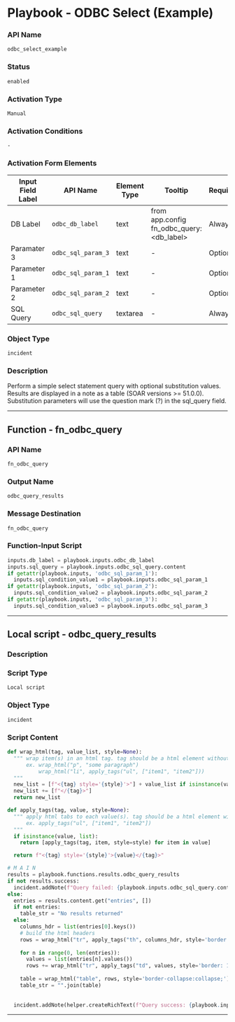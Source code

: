 <!--
    DO NOT MANUALLY EDIT THIS FILE
    THIS FILE IS AUTOMATICALLY GENERATED WITH resilient-sdk codegen
    Generated with resilient-sdk v51.0.1.0.695
-->

# Playbook - ODBC Select (Example)

### API Name
`odbc_select_example`

### Status
`enabled`

### Activation Type
`Manual`

### Activation Conditions
`-`

### Activation Form Elements
| Input Field Label | API Name | Element Type | Tooltip | Requirement |
| ----------------- | -------- | ------------ | ------- | ----------- |
| DB Label | `odbc_db_label` | text | from app.config fn_odbc_query:<db_label> | Always |
| Paramater 3 | `odbc_sql_param_3` | text | - | Optional |
| Parameter 1 | `odbc_sql_param_1` | text | - | Optional |
| Parameter 2 | `odbc_sql_param_2` | text | - | Optional |
| SQL Query | `odbc_sql_query` | textarea | - | Always |

### Object Type
`incident`

### Description
Perform a simple select statement query with optional substitution values. Results are displayed in a note as a table (SOAR versions >= 51.0.0).
Substitution parameters will use the question mark (?) in the sql_query field.


---
## Function - fn_odbc_query

### API Name
`fn_odbc_query`

### Output Name
`odbc_query_results`

### Message Destination
`fn_odbc_query`

### Function-Input Script
```python
inputs.db_label = playbook.inputs.odbc_db_label
inputs.sql_query = playbook.inputs.odbc_sql_query.content
if getattr(playbook.inputs, 'odbc_sql_param_1'):
  inputs.sql_condition_value1 = playbook.inputs.odbc_sql_param_1
if getattr(playbook.inputs, 'odbc_sql_param_2'):
  inputs.sql_condition_value2 = playbook.inputs.odbc_sql_param_2
if getattr(playbook.inputs, 'odbc_sql_param_3'):
  inputs.sql_condition_value3 = playbook.inputs.odbc_sql_param_3
```

---

## Local script - odbc_query_results

### Description


### Script Type
`Local script`

### Object Type
`incident`

### Script Content
```python
def wrap_html(tag, value_list, style=None):
  """ wrap item(s) in an html tag. tag should be a html element without the '<>'
      ex. wrap_html("p", "some paragraph")
          wrap_html("li", apply_tags("ul", ["item1", "item2"]))
  """
  new_list = [f"<{tag} style='{style}'>"] + value_list if isinstance(value_list, list) else [value_list]
  new_list += [f"</{tag}>"]
  return new_list

def apply_tags(tag, value, style=None):
  """ apply html tabs to each value(s). tag should be a html element without the '<>'
      ex. apply_tags("ul", ["item1", "item2"])
  """
  if isinstance(value, list):
    return [apply_tags(tag, item, style=style) for item in value]

  return f"<{tag} style='{style}'>{value}</{tag}>"

# M A I N
results = playbook.functions.results.odbc_query_results
if not results.success:
  incident.addNote(f"Query failed: {playbook.inputs.odbc_sql_query.content}\nReason: {results.reason}")
else:
  entries = results.content.get("entries", [])
  if not entries:
    table_str = "No results returned"
  else:
    columns_hdr = list(entries[0].keys())
    # build the html headers
    rows = wrap_html("tr", apply_tags("th", columns_hdr, style='border: 1px solid black'), style='border: 1px solid black;border-collapse:collapse;')
    
    for n in range(0, len(entries)):
      values = list(entries[n].values())
      rows += wrap_html("tr", apply_tags("td", values, style='border: 1px solid black;'), style='border: 1px solid black;border-collapse:collapse;')
    
    table = wrap_html("table", rows, style='border-collapse:collapse;')
    table_str = "".join(table)
      
      
  incident.addNote(helper.createRichText(f"Query success: {playbook.inputs.odbc_sql_query.content}<br>{table_str}"))

```

---

